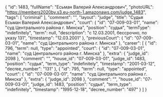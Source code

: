 {
    "id": 1483,
    "fullName": "Есьман Валерий Александрович",
    "photoURL": "https://members2020by.s3.eu-north-1.amazonaws.com/judge_1483",
    "tags": [
        "criminal"
    ],
    "comment": "",
    "layout": "judge",
    "title": "Судья Есьман Валерий Александрович",
    "court": {
        "id": "07-009-03-01",
        "name": "суд Центрального района г. Минска",
        "position": "судья",
        "termType": "indefinitely",
        "term": null,
        "description": "c 12.03.2001, бессрочно, по указу 131",
        "timestamp": "12.03.2001"
    },
    "previousCourt": {
        "id": "07-009-03-01",
        "name": "суд Центрального района г. Минска"
    },
    "career": [
        {
            "id": 796,
            "term": null,
            "type": "appointed",
            "court": {
                "id": "07-009-03-01",
                "name": "суд Центрального района г. Минска"
            },
            "extra": {
                "judge_id": 2098
            },
            "comment": "",
            "house_id": "07-009-03-01",
            "judge_id": 1483,
            "position": "судья",
            "term_type": "indefinitely",
            "timestamp": "2001-03-12",
            "decree_number": "131"
        },
        {
            "id": 795,
            "term": null,
            "type": "appointed",
            "court": {
                "id": "07-009-03-01",
                "name": "суд Центрального района г. Минска"
            },
            "extra": {
                "judge_id": 2098
            },
            "comment": "",
            "house_id": "07-009-03-01",
            "judge_id": 1483,
            "position": "судья",
            "term_type": "indefinitely",
            "timestamp": "1995-12-18",
            "decree_number": "497"
        }
    ]
}